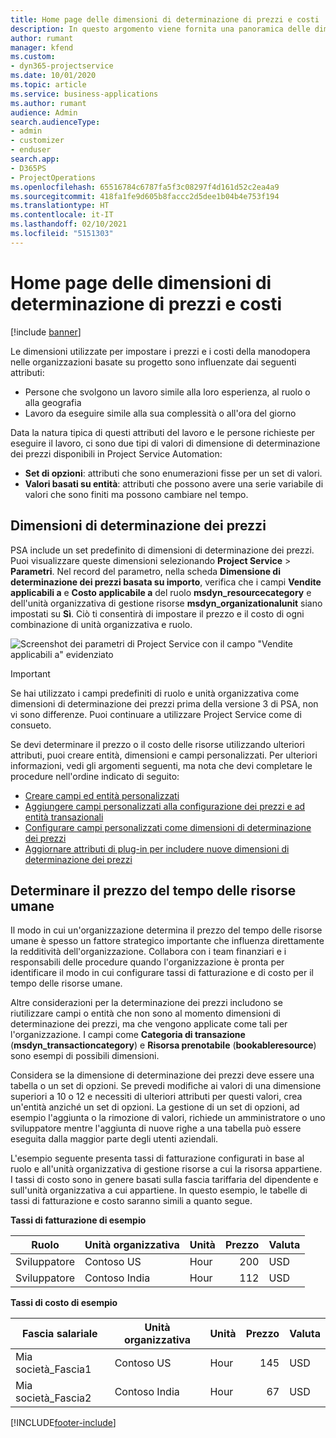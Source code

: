```yaml
---
title: Home page delle dimensioni di determinazione di prezzi e costi
description: In questo argomento viene fornita una panoramica delle dimensioni di determinazione dei prezzi.
author: rumant
manager: kfend
ms.custom:
- dyn365-projectservice
ms.date: 10/01/2020
ms.topic: article
ms.service: business-applications
ms.author: rumant
audience: Admin
search.audienceType:
- admin
- customizer
- enduser
search.app:
- D365PS
- ProjectOperations
ms.openlocfilehash: 65516784c6787fa5f3c08297f4d161d52c2ea4a9
ms.sourcegitcommit: 418fa1fe9d605b8faccc2d5dee1b04b4e753f194
ms.translationtype: HT
ms.contentlocale: it-IT
ms.lasthandoff: 02/10/2021
ms.locfileid: "5151303"
---
```

# <a name="pricing-and-costing-dimensions-home-page"></a>Home page delle dimensioni di determinazione di prezzi e costi

[!include [banner](../includes/psa-now-project-operations.md)]

Le dimensioni utilizzate per impostare i prezzi e i costi della manodopera nelle organizzazioni basate su progetto sono influenzate dai seguenti attributi:

- Persone che svolgono un lavoro simile alla loro esperienza, al ruolo o alla geografia
- Lavoro da eseguire simile alla sua complessità o all'ora del giorno

Data la natura tipica di questi attributi del lavoro e le persone richieste per eseguire il lavoro, ci sono due tipi di valori di dimensione di determinazione dei prezzi disponibili in Project Service Automation: 

- **Set di opzioni**: attributi che sono enumerazioni fisse per un set di valori.
- **Valori basati su entità**: attributi che possono avere una serie variabile di valori che sono finiti ma possono cambiare nel tempo.

## <a name="pricing-dimensions"></a>Dimensioni di determinazione dei prezzi

PSA include un set predefinito di dimensioni di determinazione dei prezzi. Puoi visualizzare queste dimensioni selezionando **Project Service** > **Parametri**. Nel record del parametro, nella scheda **Dimensione di determinazione dei prezzi basata su importo**, verifica che i campi **Vendite applicabili a** e **Costo applicabile a** del ruolo **msdyn_resourcecategory** e dell'unità organizzativa di gestione risorse **msdyn_organizationalunit** siano impostati su **Sì**. Ciò ti consentirà di impostare il prezzo e il costo di ogni combinazione di unità organizzativa e ruolo.

![Screenshot dei parametri di Project Service con il campo "Vendite applicabili a" evidenziato](media/PS-OOB-parameters.png)

> [!IMPORTANT]
> Se hai utilizzato i campi predefiniti di ruolo e unità organizzativa come dimensioni di determinazione dei prezzi prima della versione 3 di PSA, non vi sono differenze. Puoi continuare a utilizzare Project Service come di consueto. 

Se devi determinare il prezzo o il costo delle risorse utilizzando ulteriori attributi, puoi creare entità, dimensioni e campi personalizzati. Per ulteriori informazioni, vedi gli argomenti seguenti, ma nota che devi completare le procedure nell'ordine indicato di seguito:

- [Creare campi ed entità personalizzati](create-custom-fields-entities.md)
- [Aggiungere campi personalizzati alla configurazione dei prezzi e ad entità transazionali](field-references.md)
- [Configurare campi personalizzati come dimensioni di determinazione dei prezzi ](set-up-pricing-dimensions.md)
- [Aggiornare attributi di plug-in per includere nuove dimensioni di determinazione dei prezzi](update-plug-in-attributes.md)

## <a name="pricing-human-resource-time"></a>Determinare il prezzo del tempo delle risorse umane
Il modo in cui un'organizzazione determina il prezzo del tempo delle risorse umane è spesso un fattore strategico importante che influenza direttamente la redditività dell'organizzazione. Collabora con i team finanziari e i responsabili delle procedure quando l'organizzazione è pronta per identificare il modo in cui configurare tassi di fatturazione e di costo per il tempo delle risorse umane.

Altre considerazioni per la determinazione dei prezzi includono se riutilizzare campi o entità che non sono al momento dimensioni di determinazione dei prezzi, ma che vengono applicate come tali per l'organizzazione. I campi come **Categoria di transazione** (**msdyn_transactioncategory**) e **Risorsa prenotabile** (**bookableresource**) sono esempi di possibili dimensioni. 

Considera se la dimensione di determinazione dei prezzi deve essere una tabella o un set di opzioni. Se prevedi modifiche ai valori di una dimensione superiori a 10 o 12 e necessiti di ulteriori attributi per questi valori, crea un'entità anziché un set di opzioni. La gestione di un set di opzioni, ad esempio l'aggiunta o la rimozione di valori, richiede un amministratore o uno sviluppatore mentre l'aggiunta di nuove righe a una tabella può essere eseguita dalla maggior parte degli utenti aziendali.

L'esempio seguente presenta tassi di fatturazione configurati in base al ruolo e all'unità organizzativa di gestione risorse a cui la risorsa appartiene. I tassi di costo sono in genere basati sulla fascia tariffaria del dipendente e sull'unità organizzativa a cui appartiene. In questo esempio, le tabelle di tassi di fatturazione e costo saranno simili a quanto segue.

**Tassi di fatturazione di esempio**

| Ruolo        | Unità organizzativa    |Unità      |Prezzo      |Valuta  |
| ------------|-------------|----------|----------:|----------|
| Sviluppatore   | Contoso US  |Hour | 200|USD     |
| Sviluppatore   | Contoso India |Hour|   112|USD     |


**Tassi di costo di esempio**

| Fascia salariale     | Unità organizzativa    |Unità      |Prezzo      |Valuta  |
| ----------------|-------------|----------|----------:|----------|
| Mia società_Fascia1 | Contoso US  |Hour | 145|USD     |
| Mia società_Fascia2 | Contoso India |Hour|   67|USD     |


[!INCLUDE[footer-include](../includes/footer-banner.md)]